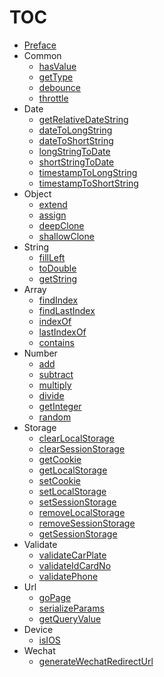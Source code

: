 # TOC

* [Preface](README.md)
* Common
  * [hasValue](./hasValue.md)
  * [getType](./getType.md)
  * [debounce](./debounce.md)
  * [throttle](./throttle.md)
* Date
  * [getRelativeDateString](./getRelativeDateString.md)
  * [dateToLongString](./dateToLongString.md)
  * [dateToShortString](./dateToShortString.md)
  * [longStringToDate](./longStringToDate.md)
  * [shortStringToDate](./shortStringToDate.md)
  * [timestampToLongString](./timestampToLongString.md)
  * [timestampToShortString](./timestampToShortString.md)
* Object
  * [extend](./extend.md)
  * [assign](./assign.md)
  * [deepClone](./deepClone.md)
  * [shallowClone](./shallowClone.md)
* String
  * [fillLeft](./fillLeft.md)
  * [toDouble](./toDouble.md)
  * [getString](./getString.md)
* Array
  * [findIndex](./findIndex.md)
  * [findLastIndex](./findLastIndex.md)
  * [indexOf](./indexOf.md)
  * [lastIndexOf](./lastIndexOf.md)
  * [contains](./contains.md)
* Number
  * [add](./add.md)
  * [subtract](./subtract.md)
  * [multiply](./multiply.md)
  * [divide](./divide.md)
  * [getInteger](./getInteger.md)
  * [random](./random.md)
* Storage
  * [clearLocalStorage](./clearLocalStorage.md)
  * [clearSessionStorage](./clearSessionStorage.md)
  * [getCookie](./getCookie.md)
  * [getLocalStorage](./getLocalStorage.md)
  * [setCookie](./setCookie.md)
  * [setLocalStorage](./setLocalStorage.md)
  * [setSessionStorage](./setSessionStorage.md)
  * [removeLocalStorage](./removeLocalStorage.md)
  * [removeSessionStorage](./removeSessionStorage.md)
  * [getSessionStorage](./getSessionStorage.md)
* Validate
  * [validateCarPlate](./validateCarPlate.md)
  * [validateIdCardNo](./validateIdCardNo.md)
  * [validatePhone](./validatePhone.md)
* Url
  * [goPage](./goPage.md)
  * [serializeParams](./serializeParams.md)
  * [getQueryValue](./getQueryValue.md)
* Device
  * [isIOS](./isIOS.md)
* Wechat
  * [generateWechatRedirectUrl](./generateWechatRedirectUrl.md)
